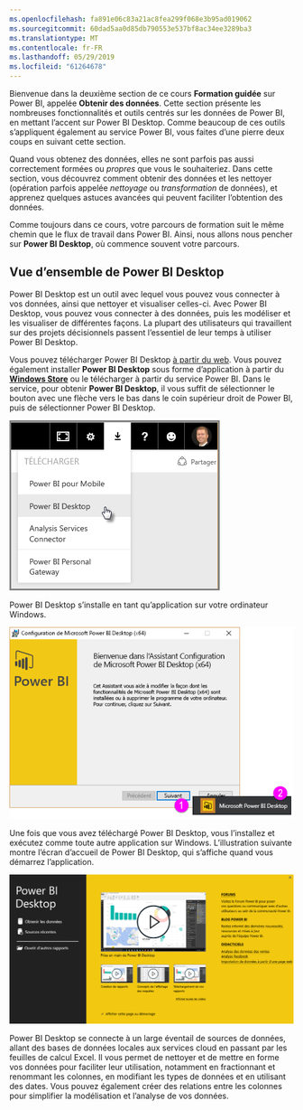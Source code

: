 ```yaml
---
ms.openlocfilehash: fa891e06c83a21ac8fea299f068e3b95ad019062
ms.sourcegitcommit: 60dad5aa0d85db790553e537bf8ac34ee3289ba3
ms.translationtype: MT
ms.contentlocale: fr-FR
ms.lasthandoff: 05/29/2019
ms.locfileid: "61264678"
---
```

Bienvenue dans la deuxième section de ce cours **Formation guidée** sur Power BI, appelée **Obtenir des données**. Cette section présente les nombreuses fonctionnalités et outils centrés sur les données de Power BI, en mettant l’accent sur Power BI Desktop. Comme beaucoup de ces outils s’appliquent également au service Power BI, vous faites d’une pierre deux coups en suivant cette section.

Quand vous obtenez des données, elles ne sont parfois pas aussi correctement formées ou *propres* que vous le souhaiteriez. Dans cette section, vous découvrez comment obtenir des données et les nettoyer (opération parfois appelée *nettoyage* ou *transformation* de données), et apprenez quelques astuces avancées qui peuvent faciliter l’obtention des données.

Comme toujours dans ce cours, votre parcours de formation suit le même chemin que le flux de travail dans Power BI. Ainsi, nous allons nous pencher sur **Power BI Desktop**, où commence souvent votre parcours.

## <a name="an-overview-of-power-bi-desktop"></a>Vue d’ensemble de Power BI Desktop
Power BI Desktop est un outil avec lequel vous pouvez vous connecter à vos données, ainsi que nettoyer et visualiser celles-ci. Avec Power BI Desktop, vous pouvez vous connecter à des données, puis les modéliser et les visualiser de différentes façons. La plupart des utilisateurs qui travaillent sur des projets décisionnels passent l’essentiel de leur temps à utiliser Power BI Desktop.

Vous pouvez télécharger Power BI Desktop [à partir du web](http://go.microsoft.com/fwlink/?LinkID=521662). Vous pouvez également installer **Power BI Desktop** sous forme d’application à partir du [**Windows Store**](http://aka.ms/pbidesktopstore) ou le télécharger à partir du service Power BI. Dans le service, pour obtenir **Power BI Desktop**, il vous suffit de sélectionner le bouton avec une flèche vers le bas dans le coin supérieur droit de Power BI, puis de sélectionner Power BI Desktop.

![](media/1-1-overview-of-power-bi-desktop/1-1_1.png)

Power BI Desktop s’installe en tant qu’application sur votre ordinateur Windows.

![](media/1-1-overview-of-power-bi-desktop/1-1_2.png)

Une fois que vous avez téléchargé Power BI Desktop, vous l’installez et exécutez comme toute autre application sur Windows. L’illustration suivante montre l’écran d’accueil de Power BI Desktop, qui s’affiche quand vous démarrez l’application.

![](media/1-1-overview-of-power-bi-desktop/1-1_3.png)

Power BI Desktop se connecte à un large éventail de sources de données, allant des bases de données locales aux services cloud en passant par les feuilles de calcul Excel. Il vous permet de nettoyer et de mettre en forme vos données pour faciliter leur utilisation, notamment en fractionnant et renommant les colonnes, en modifiant les types de données et en utilisant des dates. Vous pouvez également créer des relations entre les colonnes pour simplifier la modélisation et l’analyse de vos données.

